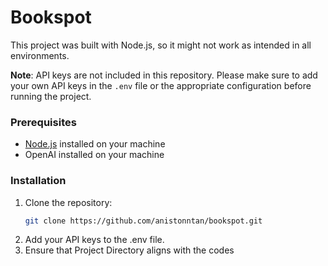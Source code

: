 # Bookspot

This project was built with Node.js, so it might not work as intended in all environments.

**Note**: API keys are not included in this repository. Please make sure to add your own API keys in the `.env` file or the appropriate configuration before running the project.

### Prerequisites

- [Node.js](https://nodejs.org/) installed on your machine
- OpenAI installed on your machine

### Installation

1. Clone the repository:
   ```bash
   git clone https://github.com/anistonntan/bookspot.git
2. Add your API keys to the .env file.
3. Ensure that Project Directory aligns with the codes

